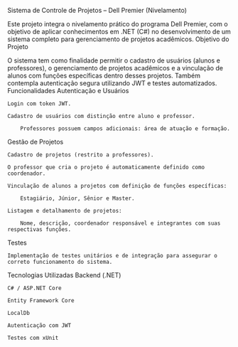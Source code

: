 Sistema de Controle de Projetos – Dell Premier (Nivelamento)

Este projeto integra o nivelamento prático do programa Dell Premier, com o objetivo de aplicar conhecimentos em .NET (C#) no desenvolvimento de um sistema completo para gerenciamento de projetos acadêmicos.
Objetivo do Projeto

O sistema tem como finalidade permitir o cadastro de usuários (alunos e professores), o gerenciamento de projetos acadêmicos e a vinculação de alunos com funções específicas dentro desses projetos. Também contempla autenticação segura utilizando JWT e testes automatizados.
Funcionalidades
Autenticação e Usuários

    Login com token JWT.

    Cadastro de usuários com distinção entre aluno e professor.

        Professores possuem campos adicionais: área de atuação e formação.

Gestão de Projetos

    Cadastro de projetos (restrito a professores).

    O professor que cria o projeto é automaticamente definido como coordenador.

    Vinculação de alunos a projetos com definição de funções específicas:

        Estagiário, Júnior, Sênior e Master.

    Listagem e detalhamento de projetos:

        Nome, descrição, coordenador responsável e integrantes com suas respectivas funções.

Testes

    Implementação de testes unitários e de integração para assegurar o correto funcionamento do sistema.

Tecnologias Utilizadas
Backend (.NET)

    C# / ASP.NET Core

    Entity Framework Core

    LocalDb

    Autenticação com JWT

    Testes com xUnit

